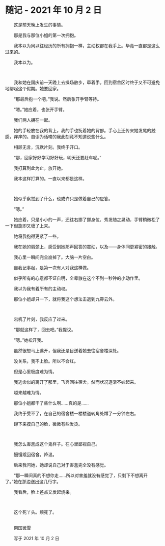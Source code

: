 # 随记 - 2021 年 10 月 2 日

　　这是前天晚上发生的事情。

　　那是我与那位小姐的第一次拥抱。

　　我本以为同以往经历的所有拥抱一样，主动权都在我手上。毕竟一直都是这么过来的。

　　我本以为。

<br>

　　我和她在国庆前一天晚上去操场散步，牵着手。回到宿舍区时终于又不可避免地聊起这个假期。她要回家。

　　“那最后抱一个吧。”我说。然后张开手臂等待。

　　“嗯。”她应着，也张开手臂。

　　我们两人拥在一起。

　　她的手轻放在我的背上，我的手也抚着她的背部。手心上还传来她发尾的触感，痒痒的。自诩为话唠的我此刻竟不知道说些什么。

　　相顾无言，沉默片刻。我终于开口。

　　“那，回家好好学习好好玩，明天还要赶车呢。”

　　我打算到此为止，放开她。

　　我本这样打算的。一直以来都是这样。

<br>

　　她似乎察觉到了什么，也或许只是做着自己的应答。

　　“嗯。”

　　她应着，只是小小的一声，还往右挪了挪身位，秀发随之晃动，手臂稍微松了一下但旋即又缠了上来。

　　她将我抱得更紧了一些。

　　我在她的肩颈上，感受到她那声回答的震动，以及——身体间更紧密的接触。

　　我心里一瞬间完全崩掉了。大脑一片空白。

　　自我记事起，是第一次有人对我这样做。

　　似乎所有的心意都不证自明，全晕散在这个不到一秒钟的小动作里。

　　我以为我有着所有的主动权。

　　那位小姐却只一下，就将我这个想法击退到九霄云外。

<br>

　　宕机了片刻，我反应了过来。

　　“那就这样了，回去吧。”我提议。

　　“嗯。”她松开我。

　　虽然很想马上逃开，但我还是目送着她去往宿舍楼深处。

　　没关系，我不上脸。所以不会红。

　　但是心里极度难为情。

　　我逃命似的离开了那里，飞奔回往宿舍。然而状况逐渐不妙起来。

　　越来越难为情。

　　那位小姐都干了些什么啊……真的是……

　　我终于受不了，在自己的宿舍楼一楼楼道转角处蹲了一分钟左右。

　　蹲下来摸自己的脸，微微有些发烫。

<br>

　　我怎么害羞成这个鬼样子。在心里鄙视自己。

　　慢慢踱回宿舍。降温。

　　后来我问她，她却说自己对于害羞完全没有感觉。

　　“那一瞬间真的不想你走……所以对害羞就没有感觉了，只剩下不想离开了。”她在那边送出这几行字。

　　我看后，脸上差点又发起烧来。

<br>

　　这个死丫头。烦死了。

<br>
　　南国微雪

　　写于 2021 年 10 月 2 日

